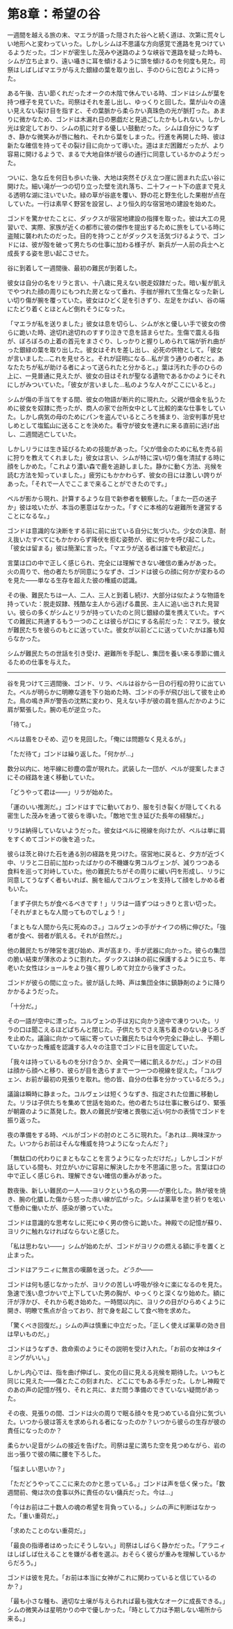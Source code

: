# 第8章：希望の谷

一週間を越える旅の末、マエラが語った隠された谷へと続く道は、次第に荒々しい地形へと変わっていった。しかしシムは不思議な方向感覚で進路を見つけているようだった。ゴンドが密生した茂みや迷路のような峡谷で進路を疑った時も、シムが立ち止まり、遠い囁きに耳を傾けるように頭を傾けるのを何度も見た。司祭はしばしばマエラが与えた銀緑の葉を取り出し、手のひらに包むように持った。

ある午後、古い節くれだったオークの木陰で休んでいる時、ゴンドはシムが葉を持つ様子を見ていた。司祭はそれを差し出し、ゆっくりと回した。葉が山々の遠い見えない裂け目を指すと、その葉脈から柔らかい真珠色の光が脈打った。あまりに微かなため、ゴンドは木漏れ日の悪戯だと見過ごしたかもしれない。しかし光は安定しており、シムの肌に対する優しい鼓動だった。シムは自分にうなずき、静かな微笑みが唇に触れ、それから葉をしまった。行進を再開した時、彼は新たな確信を持ってその裂け目に向かって導いた。道はまだ困難だったが、より容易に開けるようで、まるで大地自体が彼らの通行に同意しているかのようだった。

ついに、急な丘を何日も歩いた後、大地は突然そびえ立つ崖に囲まれた広い谷に開けた。細い滝が一つの切り立った壁を流れ落ち、二十フィート下の底まで見える透明な湖に注いでいた。緑の草が谷底を覆い、野の花と野生化した果樹が点在していた。一行は素早く野営を設営し、より恒久的な宿営地の建設を始めた。

ゴンドを驚かせたことに、ダックスが宿営地建設の指揮を取った。彼は大工の見習いで、実際、家族が近くの都市に彼の傑作を提出するために旅をしている時に盗賊に襲われたのだった。目的を持つことがダックスを活気づけるようで、ゴンドには、彼が殻を破って男たちの仕事に加わる様子が、新兵が一人前の兵士へと成長する姿を思い起こさせた。

谷に到着して一週間後、最初の難民が到着した。

彼女は自分の名をリラと言い、十八歳に見えない脱走奴隷だった。暗い髪が飢えでやつれた顔の周りにもつれた房となって垂れ、手枷が擦れて生傷となった新しい切り傷が腕を覆っていた。彼女はひどく足を引きずり、左足をかばい、谷の端にたどり着くとほとんど倒れそうになった。

「マエラが私を送りました」彼女は息を切らし、シムが水と優しい手で彼女の傍らに跪いた時、途切れ途切れのすすり泣きで息を詰まらせた。生傷で震える指が、ぼろぼろの上着の首元をまさぐり、しっかりと握りしめられて端が折れ曲がった銀緑の葉を取り出した。彼女はそれを差し出し、必死の供物として。「彼女が言いました…これを見せろと。それが証明になる…私が言う通りの者だと。あなたたちが私が助ける者によって送られたと分かると。」葉は汚れた手のひらの上に、一見普通に見えたが、彼女の目はそれが聖なる遺物であるかのようにそれにしがみついていた。「彼女が言いました…私のような人々がここにいると。」

シムが傷の手当てをする間、彼女の物語が断片的に現れた。父親が借金を払うために彼女を奴隷に売ったが、商人の家で台所女中として比較的楽な仕事をしていた。しかし病気の母のためにパンを盗んでいるところを捕まり、治安判事が見せしめとして塩鉱山に送ることを決めた。看守が彼女を連れに来る直前に逃げ出し、二週間逃亡していた。

しかしリラには生き延びるための技能があった。「父が借金のために私を売る前に狩りを教えてくれました」彼女は言い、シムが特に深い切り傷を清拭する時に顔をしかめた。「これより濃い森で鹿を追跡しました。静かに動く方法、兆候を読む方法を知っていました。」疲労にもかかわらず、彼女の目には激しい誇りがあった。「それで一人でここまで来ることができたのです。」

ペルが影から現れ、計算するような目で新参者を観察した。「また一匹の迷子か」彼は呟いたが、本当の悪意はなかった。「すぐに本格的な避難所を運営することになるな。」

ゴンドは意識的な決断をする前に前に出ている自分に気づいた。少女の決意、耐え抜いたすべてにもかかわらず降伏を拒む姿勢が、彼に何かを呼び起こした。「彼女は留まる」彼は簡潔に言った。「マエラが送る者は誰でも歓迎だ。」

言葉は口の中で正しく感じられ、完全には理解できない確信の重みがあった。火の周りで、他の者たちが同意にうなずき、ゴンドは彼らの顔に何かが変わるのを見た——単なる生存を超えた彼の権威の認識。

その後、難民たちは一人、二人、三人と到着し続け、大部分は似たような物語を持っていた：脱走奴隷、残酷な主人から逃げる農民、主人に追い出された見習い。彼らの多くがシムとリラが持っていたのと同じ銀緑の葉を携えていた。すべての難民に共通するもう一つのことは彼らが口にする名前だった：マエラ。彼女が難民たちを彼らのもとに送っていた。彼女が以前どこに送っていたかは誰も知らなかった。

シムが難民たちの世話を引き受け、避難所を手配し、集団を養い来る季節に備えるための仕事を与えた。

***

谷を見つけて三週間後、ゴンド、リラ、ペルは谷から一日の行程の狩りに出ていた。ペルが明らかに明瞭な道を下り始めた時、ゴンドの手が飛び出して彼を止めた。鳥の鳴き声が警告の沈黙に変わり、見えない手が彼の肩を掴んだかのように肩が緊張した。腕の毛が逆立った。

「待て。」

ペルは眉をひそめ、辺りを見回した。「俺には問題なく見えるが。」

「ただ待て」ゴンドは繰り返した。「何かが…」

数分以内に、地平線に砂塵の雲が現れた。武装した一団が、ペルが提案したまさにその経路を速く移動していた。

「どうやって君は——」リラが始めた。

「運のいい推測だ。」ゴンドはすでに動いており、服を引き裂くが隠してくれる密生した茂みを通って彼らを導いた。「敵地で生き延びた長年の経験だ。」

リラは納得していないようだった。彼女はペルに視線を向けたが、ペルは単に肩をすくめてゴンドの後を追った。

彼らは茨と砕けた石を通る別の経路を見つけた。宿営地に戻ると、夕方が近づく中、リラと二日前に加わったばかりの不機嫌な男コルヴェンが、減りつつある食料を巡って対峙していた。他の難民たちがその周りに緩い円を形成し、リラに同意してうなずく者もいれば、腕を組んでコルヴェンを支持して顔をしかめる者もいた。

「まず子供たちが食べるべきです！」リラは一語ずつはっきりと言い切った。「それがまともな人間ってものでしょう！」

「まともな人間から先に死ぬのさ。」コルヴェンの手がナイフの柄に伸びた。「強者が食べ、弱者が飢える。それが自然だ。」

他の難民たちが陣営を選び始め、声が高まり、手が武器に向かった。彼らの集団の脆い結束が薄氷のように割れた。ダックスは妹の前に保護するように立ち、年老いた女性はショールをより強く握りしめて対立から後ずさった。

ゴンドが彼らの間に立った。彼が話した時、声は集団全体に鎮静剤のように降りかかるようだった。

「十分だ。」

その一語が空中に漂った。コルヴェンの手は刃に向かう途中で凍りついた。リラの口は聞こえるほどぱちんと閉じた。子供たちでさえ落ち着きのない身じろぎを止めた。議論に向かって端に寄っていた難民たちは今や完全に静止し、予期していなかった権威を認識する人々の注意でゴンドに目を固定していた。

「我々は持っているものを分け合うか、全員で一緒に飢えるかだ。」ゴンドの目は顔から顔へと移り、彼らが目を逸らすまで一つ一つの視線を捉えた。「コルヴェン、お前が最初の見張りを取れ。他の皆、自分の仕事を分かっているだろう。」

議論は瞬時に静まった。コルヴェンは短くうなずき、指定された位置に移動した。リラは子供たちを集めて世話を始めた。他の者たちは仕事に散らばり、緊張が朝霧のように蒸発した。数人の難民が安堵と畏敬に近い何かの表情でゴンドを振り返った。

夜の準備をする時、ペルがゴンドの肘のところに現れた。「あれは…興味深かった。いつからお前はそんな権威を持つようになったんだ？」

「無駄口の代わりにまともなことを言うようになっただけだ。」しかしゴンドが話している間も、対立がいかに容易に解決したかを不思議に思った。言葉は口の中で正しく感じられ、理解できない確信の重みがあった。

数夜後、新しい難民の一人——ヨリクという名の男——が悪化した。熱が彼を焼き、腕の化膿した傷から怒った赤い線が広がった。シムは薬草を塗り祈りを呟いて懸命に働いたが、感染が勝っていた。

ゴンドは意識的な思考なしに死にゆく男の傍らに跪いた。神殿での記憶が蘇り、ヨリクに触れなければならないと感じた。

「私は思わない——」シムが始めたが、ゴンドがヨリクの燃える額に手を置くと止まった。

ゴンドはアラニィに無言の嘆願を送った。*どうか——*

ゴンドは何も感じなかったが、ヨリクの苦しい呼吸が徐々に楽になるのを見た。急速で浅い息づかいで上下していた男の胸が、ゆっくりと深くなり始めた。額に汗が浮かび、それから乾き始めた。一時間以内に、ヨリクの目がひらめくように開き、明瞭で焦点が合っており、肘で身を起こして食べ物を求めた。

「驚くべき回復だ。」シムの声は慎重に中立だった。「正しく使えば薬草の効き目は早いものだ。」

ゴンドはうなずき、救命索のようにその説明を受け入れた。「お前の女神はタイミングがいい。」

しかし内心では、指を曲げ伸ばし、変化の目に見える兆候を期待した。いつもと同じに見えた——傷とたこの刻まれた、どこにでもある手だった。しかし神殿でのあの声の記憶が残り、それと共に、まだ問う準備のできていない疑問があった。

その夜、見張りの間、ゴンドは火の周りで眠る顔々を見つめている自分に気づいた。いつから彼は答えを求められる者になったのか？いつから彼らの生存が彼の責任になったのか？

柔らかい足音がシムの接近を告げた。司祭は星に満ちた空を見つめながら、岩の出っ張りで彼の隣に腰を下ろした。

「悩ましい思いか？」

「ただどうやってここに来たのかと思っている。」ゴンドは声を低く保った。「数週間前、俺は次の食事以外に責任のない傭兵だった。今は…」

「今はお前は二十数人の魂の希望を背負っている。」シムの声に判断はなかった。「重い重荷だ。」

「求めたことのない重荷だ。」

「最良の指導者はめったにそうしない。」司祭はしばらく静かだった。「アラニィはしばしば仕えることを嫌がる者を選ぶ。おそらく彼らが重みを理解しているからだろう。」

ゴンドは彼を見た。「お前は本当に女神がこれに関わっていると信じているのか？」

「最も小さな種も、適切な土壌が与えられれば最も強大なオークに成長できる。」シムの微笑みは星明かりの中で優しかった。「時として力は予期しない場所から来る。」
